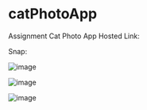 # catPhotoApp
Assignment Cat Photo App
Hosted Link:

Snap:

![image](https://github.com/Ankit64s/catPhotoApp/assets/44794402/cc07b7fe-12d2-4d1f-bf91-0361347e8d33)

![image](https://github.com/Ankit64s/catPhotoApp/assets/44794402/f9ab06af-df84-4a04-91b4-a8ee0759ca0d)

![image](https://github.com/Ankit64s/catPhotoApp/assets/44794402/a0c93e5b-91ac-4782-93ae-a232bcae0d01)


